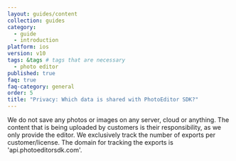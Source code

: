 ```yaml
---
layout: guides/content
collection: guides
category:
  - guide
  - introduction
platform: ios
version: v10
tags: &tags # tags that are necessary
  - photo editor
published: true
faq: true
faq-category: general
order: 5
title: "Privacy: Which data is shared with PhotoEditor SDK?"
---
```


We do not save any photos or images on any server, cloud or anything. The content that is being uploaded by customers is their responsibility, as we only provide the editor.
We exclusively track the number of exports per customer/license. The domain for tracking the exports is 'api.photoeditorsdk.com'.
